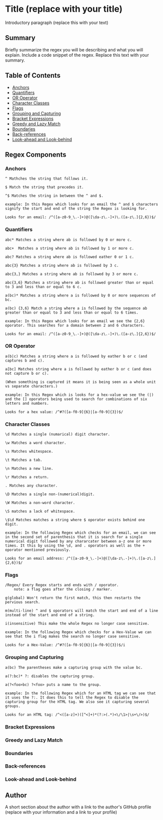 # Title (replace with your title)

Introductory paragraph (replace this with your text)

## Summary

Briefly summarize the regex you will be describing and what you will explain. Include a code snippet of the regex. Replace this text with your summary.

## Table of Contents

- [Anchors](#anchors)
- [Quantifiers](#quantifiers)
- [OR Operator](#or-operator)
- [Character Classes](#character-classes)
- [Flags](#flags)
- [Grouping and Capturing](#grouping-and-capturing)
- [Bracket Expressions](#bracket-expressions)
- [Greedy and Lazy Match](#greedy-and-lazy-match)
- [Boundaries](#boundaries)
- [Back-references](#back-references)
- [Look-ahead and Look-behind](#look-ahead-and-look-behind)

## Regex Components

### Anchors
    ^ Mathches the string that follows it.

    $ Match the string that precedes it.

    ^$ Matches the string in between the ^ and $.

    example: In this Regex which looks for an email the ^ and $ characters signify the start and end of the string the Regex is looking for.

    Looks for an email: /^([a-z0-9_\.-]+)@([\da-z\.-]+)\.([a-z\.]{2,6})$/

### Quantifiers
    abc* Matches a string where ab is followed by 0 or more c.

    abc+  Matches a string where ab is followed by 1 or more c.

    abc? Matches a string where ab is followed eather 0 or 1 c.

    abc{3} Matches a string where ab is followed by 3 c.

    abc{3,} Matches a string where ab is followed by 3 or more c.

    abc{3,6} Matches a string where ab is followed greater than or equal to 3 and less than or equal to 6 c.

    a(bc)* Matches a string where a is followed by 0 or more sequences of bc.

    a(bc) {3,6} Match a string where a is followed by the sequence ab greater than or equal to 3 and less than or equal to 6 times.

    example: In this Regex which looks for an email we see the {2,6} oporator. This searches for a domain between 2 and 6 characters.

    Looks for an email: /^([a-z0-9_\.-]+)@([\da-z\.-]+)\.([a-z\.]{2,6})$/

### OR Operator
    a(b|c) Matches a string where a is followed by eather b or c (and captures b and c).

    a[bc] Matches string where a is followed by eather b or c (and does not capture b or c).

    (When something is captured it means it is being seen as a whole unit vs separate characters.)

    example: In this Regex which is looks for a hex-value we see the (|) and the [] oporators being used to search for combinations of six letters and numbers.

    Looks for a hex value: /^#?([a-f0-9]{6}|[a-f0-9]{3})$/

### Character Classes
    \d Matches a single (numarical) digit character.

    \w Matches a word character.

    \s Matches whitespace.

    \t Matches a tab.
    
    \n Matches a new line.

    \r Matches a return.

    . Matches any character.

    \D Matches a single non-(numerical)digit.

    \W Matches a non-word character.

    \S matches a lack of whitespace.

    \$\d Matches matches a string where $ oporator exists behind one digit.

    example: In the following Regex which checks for an email, we can see in the second set of parenthesis that it is search for a single numerical digit followed by any chararcater between a-z one or more times. It this by using the \d, and . oporators as well as the + oporator mentioned previously.

    Looks for an email address: /^([a-z0-9_\.-]+)@([\da-z\.-]+)\.([a-z\.]{2,6})$/

### Flags
    /Regex/ Every Regex starts and ends with / oporator.
        note: a flag goes after the closing / marker.

    g(global) Won't return the first match, this then restarts the pervious search.

    m(multi-line) ^ and $ oporators will match the start and end of a line instead of the start and end of a string.

    i(insensitive) This make the whole Regex no longer case sensitive.

    example: In the following Regex which checks for a Hex-Value we can see that the i flag makes the search no longer case sensitive.

    Looks for a Hex-Value: /^#?([a-f0-9]{6}|[a-f0-9]{3})$/i    

### Grouping and Capturing
    a(bc) The parentheses make a capturing group with the value bc.

    a(?:bc)* ?: disables the capturing group.

    a(?<foo>bc) ?<foo> puts a name to the group.

    example: In the following Regex which for an HTML tag we can see that it uses the ?:. It does this to tell the Regex to disable the capturing group for the HTML tag. We also see it capturing several groups.

    Looks for an HTML tag: /^<([a-z]+)([^<]+)*(?:>(.*)<\/\1>|\s+\/>)$/

### Bracket Expressions
    
### Greedy and Lazy Match

### Boundaries

### Back-references

### Look-ahead and Look-behind

## Author

A short section about the author with a link to the author's GitHub profile (replace with your information and a link to your profile)

